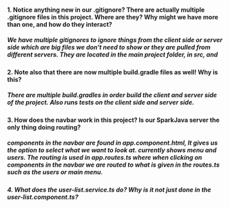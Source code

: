 #### 1. Notice anything new in our .gitignore? There are actually multiple .gitignore files in this project. Where are they? Why might we have more than one, and how do they interact?
##### We have multiple gitignores to ignore things from the client side or server side which are big files we don't need to show or they are pulled from different servers. They are located in the main project folder, in src, and 
#### 2. Note also that there are now multiple build.gradle files as well! Why is this?
##### There are multiple build.gradles in order build the client and server side of the project. Also runs tests on the client side and server side.
#### 3. How does the navbar work in this project? Is our SparkJava server the only thing doing routing?
##### components in the navbar are found in app.component.html, It gives us the option to select what we want to look at. currently shows menu and users. The routing is used in app.routes.ts where when clicking on components in the navbar we are routed to what is given in the routes.ts such as the users or main menu.
##### 4.  What does the user-list.service.ts do? Why is it not just done in the user-list.component.ts? 
